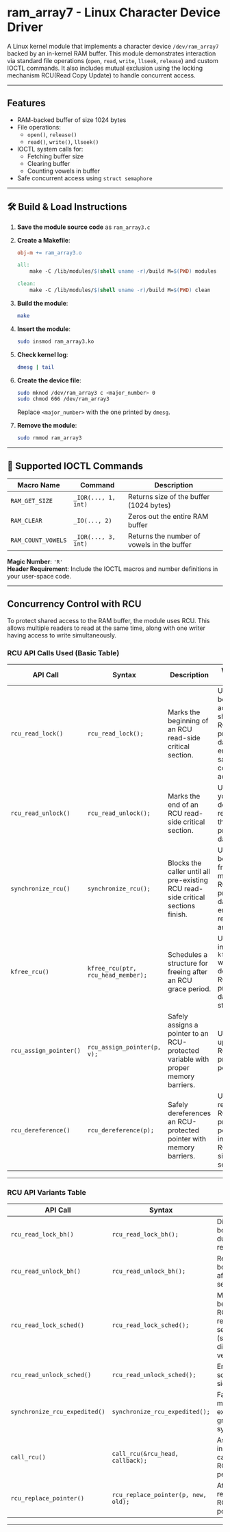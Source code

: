# ram_array7 - Linux Character Device Driver

A Linux kernel module that implements a character device `/dev/ram_array7` backed by an in-kernel RAM buffer. This module demonstrates interaction via standard file operations (`open`, `read`, `write`, `llseek`, `release`) and custom IOCTL commands. It also includes mutual exclusion using the locking mechanism RCU(Read Copy Update) to handle concurrent access.

---

## Features

- RAM-backed buffer of size 1024 bytes
- File operations:
  - `open()`, `release()`
  - `read()`, `write()`, `llseek()`
- IOCTL system calls for:
  - Fetching buffer size
  - Clearing buffer
  - Counting vowels in buffer
- Safe concurrent access using `struct semaphore`

---

## 🛠️ Build & Load Instructions

1. **Save the module source code** as `ram_array3.c`

2. **Create a Makefile**:

   ```makefile
   obj-m += ram_array3.o

   all:
       make -C /lib/modules/$(shell uname -r)/build M=$(PWD) modules

   clean:
       make -C /lib/modules/$(shell uname -r)/build M=$(PWD) clean
   ```

3. **Build the module**:

   ```bash
   make
   ```

4. **Insert the module**:

   ```bash
   sudo insmod ram_array3.ko
   ```

5. **Check kernel log**:

   ```bash
   dmesg | tail
   ```

6. **Create the device file**:

   ```bash
   sudo mknod /dev/ram_array3 c <major_number> 0
   sudo chmod 666 /dev/ram_array3
   ```

   Replace `<major_number>` with the one printed by `dmesg`.

7. **Remove the module**:

   ```bash
   sudo rmmod ram_array3
   ```

---

## 🔧 Supported IOCTL Commands

| Macro Name        | Command              | Description                                 |
|-------------------|----------------------|---------------------------------------------|
| `RAM_GET_SIZE`    | `_IOR(..., 1, int)`  | Returns size of the buffer (1024 bytes)     |
| `RAM_CLEAR`       | `_IO(..., 2)`        | Zeros out the entire RAM buffer             |
| `RAM_COUNT_VOWELS`| `_IOR(..., 3, int)`  | Returns the number of vowels in the buffer  |

**Magic Number**: `'R'`  
**Header Requirement**: Include the IOCTL macros and number definitions in your user-space code.

---

## Concurrency Control with RCU

To protect shared access to the RAM buffer, the module uses RCU. This allows multiple readers to read at the same time, along with one writer having access to write simultaneously.

###  **RCU API Calls Used (Basic Table)**

| **API Call**           | **Syntax**                         | **Description**                                                                    | **When to Use**                                                                     |
| ---------------------- | ---------------------------------- | ---------------------------------------------------------------------------------- | ----------------------------------------------------------------------------------- |
| `rcu_read_lock()`      | `rcu_read_lock();`                 | Marks the beginning of an RCU read-side critical section.                          | Use before accessing shared RCU-protected data to ensure safe concurrent access.    |
| `rcu_read_unlock()`    | `rcu_read_unlock();`               | Marks the end of an RCU read-side critical section.                                | Use after you're done reading the RCU-protected data.                               |
| `synchronize_rcu()`    | `synchronize_rcu();`               | Blocks the caller until all pre-existing RCU read-side critical sections finish.   | Use before freeing or modifying RCU-protected data to ensure no readers are active. |
| `kfree_rcu()`          | `kfree_rcu(ptr, rcu_head_member);` | Schedules a structure for freeing after an RCU grace period.                       | Use instead of `kfree()` when deleting RCU-protected data structures.               |
| `rcu_assign_pointer()` | `rcu_assign_pointer(p, v);`        | Safely assigns a pointer to an RCU-protected variable with proper memory barriers. | Use when updating RCU-protected pointers.                                           |
| `rcu_dereference()`    | `rcu_dereference(p);`              | Safely dereferences an RCU-protected pointer with memory barriers.                 | Use when reading RCU-protected pointers inside an RCU read-side section.            |

---

### **RCU API Variants Table**

| **API Call**                  | **Syntax**                          | **Description**                                                                  | **When to Use**                                           |
| ----------------------------- | ----------------------------------- | -------------------------------------------------------------------------------- | --------------------------------------------------------- |
| `rcu_read_lock_bh()`          | `rcu_read_lock_bh();`               | Disables bottom halves during RCU read section.                                  | Use in softirq or bottom half contexts.                   |
| `rcu_read_unlock_bh()`        | `rcu_read_unlock_bh();`             | Re-enables bottom halves after RCU read section.                                 | Use with `rcu_read_lock_bh()`.                            |
| `rcu_read_lock_sched()`       | `rcu_read_lock_sched();`            | Marks beginning of an RCU-sched read-side section (scheduling-disabled version). | Use when you’re in atomic or scheduler-disabled contexts. |
| `rcu_read_unlock_sched()`     | `rcu_read_unlock_sched();`          | Ends RCU-sched read-side section.                                                | Use with `rcu_read_lock_sched()`.                         |
| `synchronize_rcu_expedited()` | `synchronize_rcu_expedited();`      | Faster (but more expensive) grace period sync.                                   | Use in rare cases where faster updates are critical.      |
| `call_rcu()`                  | `call_rcu(&rcu_head, callback);`    | Asynchronously invokes a callback after RCU grace period.                        | Use for cleanup/deferred operations on RCU data.          |
| `rcu_replace_pointer()`       | `rcu_replace_pointer(p, new, old);` | Atomically replaces an RCU-protected pointer.                                    | Use when you need to swap pointers conditionally.         |

---
